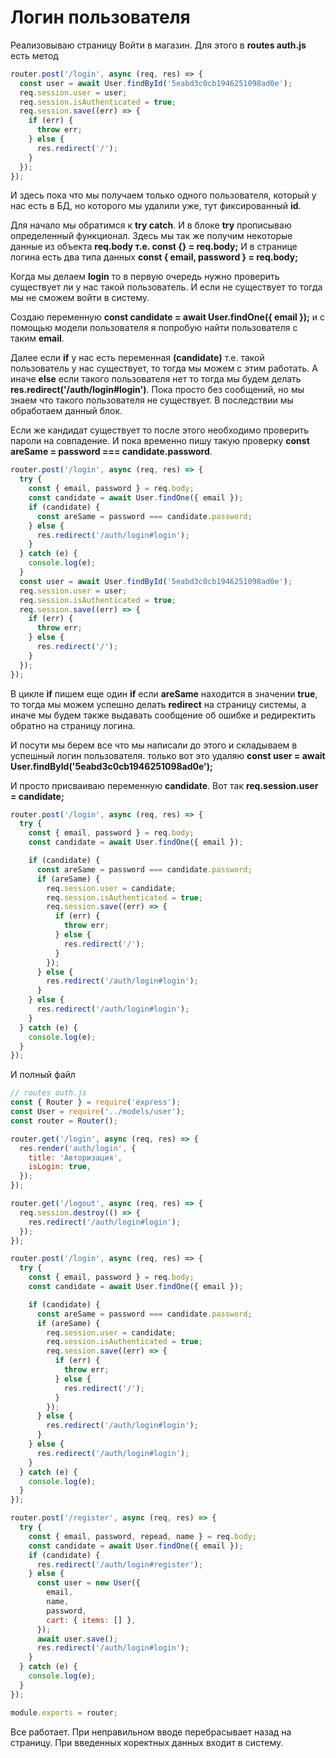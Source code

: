 # Логин пользователя

Реализовываю страницу Войти в магазин. Для этого в **routes auth.js** есть метод

```js
router.post('/login', async (req, res) => {
  const user = await User.findById('5eabd3c0cb1946251098ad0e');
  req.session.user = user;
  req.session.isAuthenticated = true;
  req.session.save((err) => {
    if (err) {
      throw err;
    } else {
      res.redirect('/');
    }
  });
});
```

И здесь пока что мы получаем только одного пользователя, который у нас есть в БД, но которого мы удалили уже, тут фиксированный **id**.

Для начало мы обратимся к **try catch**. И в блоке **try** прописываю определенный функционал. Здесь мы так же получим некоторые данные из объекта **req.body т.е. const {} = req.body;** И в странице логина есть два типа данных **const { email, password } = req.body;**

Когда мы делаем **login** то в первую очередь нужно проверить существует ли у нас такой пользователь. И если не существует то тогда мы не сможем войти в систему.

Создаю переменную **const candidate = await User.findOne({ email });** и с помощью модели пользователя я попробую найти пользователя с таким **email**.

Далее если **if** у нас есть переменная **(candidate)** т.е. такой пользователь у нас существует, то тогда мы можем с этим работать.
А иначе **else** если такого пользователя нет то тогда мы будем делать **res.redirect('/auth/login#login')**. Пока просто без сообщений, но мы знаем что такого пользователя не существует. В последствии мы обработаем данный блок.

Если же кандидат существует то после этого необходимо проверить пароли на совпадение. И пока временно пишу такую проверку **const areSame = password === candidate.password**.

```js
router.post('/login', async (req, res) => {
  try {
    const { email, password } = req.body;
    const candidate = await User.findOne({ email });
    if (candidate) {
      const areSame = password === candidate.password;
    } else {
      res.redirect('/auth/login#login');
    }
  } catch (e) {
    console.log(e);
  }
  const user = await User.findById('5eabd3c0cb1946251098ad0e');
  req.session.user = user;
  req.session.isAuthenticated = true;
  req.session.save((err) => {
    if (err) {
      throw err;
    } else {
      res.redirect('/');
    }
  });
});
```

В цикле **if** пишем еще один **if** если **areSame** находится в значении **true**, то тогда мы можем успешно делать **redirect** на страницу системы, а иначе мы будем также выдавать сообщение об ошибке и редиректить обратно на страницу логина.

И посути мы берем все что мы написали до этого и складываем в успешный логин пользователя. только вот это удаляю **const user = await User.findById('5eabd3c0cb1946251098ad0e');**

И просто присваиваю переменную **candidate**. Вот так **req.session.user = candidate;**

```js
router.post('/login', async (req, res) => {
  try {
    const { email, password } = req.body;
    const candidate = await User.findOne({ email });

    if (candidate) {
      const areSame = password === candidate.password;
      if (areSame) {
        req.session.user = candidate;
        req.session.isAuthenticated = true;
        req.session.save((err) => {
          if (err) {
            throw err;
          } else {
            res.redirect('/');
          }
        });
      } else {
        res.redirect('/auth/login#login');
      }
    } else {
      res.redirect('/auth/login#login');
    }
  } catch (e) {
    console.log(e);
  }
});
```
И полный файл

```js
// routes outh.js
const { Router } = require('express');
const User = require('../models/user');
const router = Router();

router.get('/login', async (req, res) => {
  res.render('auth/login', {
    title: 'Авторизация',
    isLogin: true,
  });
});

router.get('/logout', async (req, res) => {
  req.session.destroy(() => {
    res.redirect('/auth/login#login');
  });
});

router.post('/login', async (req, res) => {
  try {
    const { email, password } = req.body;
    const candidate = await User.findOne({ email });

    if (candidate) {
      const areSame = password === candidate.password;
      if (areSame) {
        req.session.user = candidate;
        req.session.isAuthenticated = true;
        req.session.save((err) => {
          if (err) {
            throw err;
          } else {
            res.redirect('/');
          }
        });
      } else {
        res.redirect('/auth/login#login');
      }
    } else {
      res.redirect('/auth/login#login');
    }
  } catch (e) {
    console.log(e);
  }
});

router.post('/register', async (req, res) => {
  try {
    const { email, password, repead, name } = req.body;
    const candidate = await User.findOne({ email });
    if (candidate) {
      res.redirect('/auth/login#register');
    } else {
      const user = new User({
        email,
        name,
        password,
        cart: { items: [] },
      });
      await user.save();
      res.redirect('/auth/login#login');
    }
  } catch (e) {
    console.log(e);
  }
});

module.exports = router;
``` 

Все работает. При неправильном вводе перебрасывает назад на страницу. При введенных коректных данных входит в систему.
